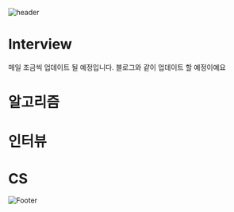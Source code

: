![header](https://capsule-render.vercel.app/api?type=egg&color=auto&height=200&section=header&text=주니어개발자%인터뷰준비&fontSize=40)


# Interview

매일 조금씩 업데이트 될 예정입니다.
블로그와 같이 업데이트 할 예정이예요

# 알고리즘

# 인터뷰

# CS

![Footer](https://capsule-render.vercel.app/api?type=waving&color=auto&height=200&section=footer)

